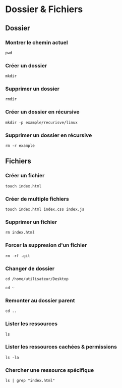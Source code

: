 # Dossier & Fichiers

## Dossier

### Montrer le chemin actuel

```text
pwd
```

### Créer un dossier

```text
mkdir
```

### Supprimer un dossier

```text
rmdir
```

### Créer un dossier en récursive

```text
mkdir -p example/recurisve/linux
```

### Supprimer un dossier en récursive

```text
rm -r example
```

## Fichiers

### Créer un fichier

```text
touch index.html
```

### Créer de multiple fichiers

```text
touch index.html index.css index.js
```

### Supprimer un fichier

```text
rm index.html
```

### Forcer la suppresion d'un fichier

```text
rm -rf .git
```

### Changer de dossier

```text
cd /home/utilisateur/Desktop

cd ~
```

### Remonter au dossier parent

```text
cd ..
```

### Lister les ressources

```text
ls
```

### Lister les ressources cachées & permissions

```text
ls -la
```

### Chercher une ressource spécifique

```text
ls | grep "index.html"
```




